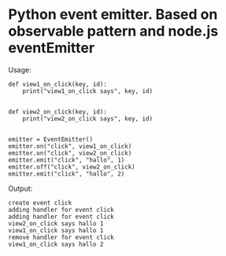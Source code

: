 # Python event emitter. Based on observable pattern and node.js eventEmitter

Usage:

```
def view1_on_click(key, id):
    print("view1_on_click says", key, id)


def view2_on_click(key, id):
    print("view2_on_click says", key, id)


emitter = EventEmitter()
emitter.on("click", view1_on_click)
emitter.on("click", view2_on_click)
emitter.emit("click", "hallo", 1)
emitter.off("click", view2_on_click)
emitter.emit("click", "hallo", 2)
```

Output:

```
create event click
adding handler for event click
adding handler for event click
view2_on_click says hallo 1
view1_on_click says hallo 1
remove handler for event click
view1_on_click says hallo 2
```
